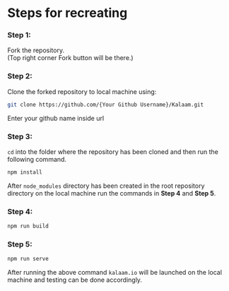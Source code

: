 # Steps for recreating

### Step 1:

Fork the repository.</br> 
(Top right corner Fork button will be there.)

### Step 2:

Clone the forked repository to local machine using:
```bash
git clone https://github.com/{Your Github Username}/Kalaam.git
```
Enter your github name inside url 

### Step 3:

`cd` into the folder where the repository has been cloned and then run the following command.

```bash
npm install
```

After `node_modules` directory has been created in the root repository directory on the local machine run the commands in **Step 4** and **Step 5**.
 
### Step 4:


```bash
npm run build
```

### Step 5:

```bash
npm run serve
```

After running the above command `kalaam.io` will be launched on the local machine and testing can be done accordingly.